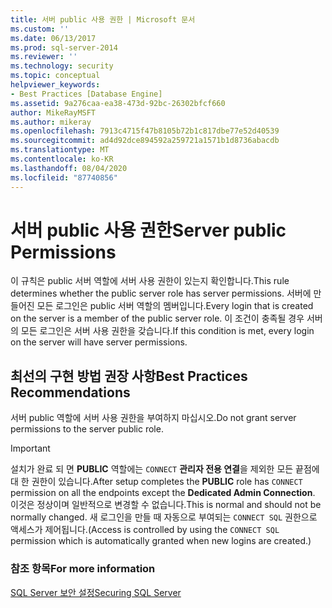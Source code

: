 ```yaml
---
title: 서버 public 사용 권한 | Microsoft 문서
ms.custom: ''
ms.date: 06/13/2017
ms.prod: sql-server-2014
ms.reviewer: ''
ms.technology: security
ms.topic: conceptual
helpviewer_keywords:
- Best Practices [Database Engine]
ms.assetid: 9a276caa-ea38-473d-92bc-26302bfcf660
author: MikeRayMSFT
ms.author: mikeray
ms.openlocfilehash: 7913c4715f47b8105b72b1c817dbe77e52d40539
ms.sourcegitcommit: ad4d92dce894592a259721a1571b1d8736abacdb
ms.translationtype: MT
ms.contentlocale: ko-KR
ms.lasthandoff: 08/04/2020
ms.locfileid: "87740856"
---
```

# <a name="server-public-permissions"></a><span data-ttu-id="61dc3-102">서버 public 사용 권한</span><span class="sxs-lookup"><span data-stu-id="61dc3-102">Server public Permissions</span></span>
  <span data-ttu-id="61dc3-103">이 규칙은 public 서버 역할에 서버 사용 권한이 있는지 확인합니다.</span><span class="sxs-lookup"><span data-stu-id="61dc3-103">This rule determines whether the public server role has server permissions.</span></span> <span data-ttu-id="61dc3-104">서버에 만들어진 모든 로그인은 public 서버 역할의 멤버입니다.</span><span class="sxs-lookup"><span data-stu-id="61dc3-104">Every login that is created on the server is a member of the public server role.</span></span> <span data-ttu-id="61dc3-105">이 조건이 충족될 경우 서버의 모든 로그인은 서버 사용 권한을 갖습니다.</span><span class="sxs-lookup"><span data-stu-id="61dc3-105">If this condition is met, every login on the server will have server permissions.</span></span>  
  
## <a name="best-practices-recommendations"></a><span data-ttu-id="61dc3-106">최선의 구현 방법 권장 사항</span><span class="sxs-lookup"><span data-stu-id="61dc3-106">Best Practices Recommendations</span></span>  
 <span data-ttu-id="61dc3-107">서버 public 역할에 서버 사용 권한을 부여하지 마십시오.</span><span class="sxs-lookup"><span data-stu-id="61dc3-107">Do not grant server permissions to the server public role.</span></span>  
  
> [!IMPORTANT]  
>  <span data-ttu-id="61dc3-108">설치가 완료 되 면 **PUBLIC** 역할에는 `CONNECT` **관리자 전용 연결**을 제외한 모든 끝점에 대 한 권한이 있습니다.</span><span class="sxs-lookup"><span data-stu-id="61dc3-108">After setup completes the **PUBLIC** role has `CONNECT` permission on all the endpoints except the **Dedicated Admin Connection**.</span></span> <span data-ttu-id="61dc3-109">이것은 정상이며 일반적으로 변경할 수 없습니다.</span><span class="sxs-lookup"><span data-stu-id="61dc3-109">This is normal and should not be normally changed.</span></span> <span data-ttu-id="61dc3-110">새 로그인을 만들 때 자동으로 부여되는 `CONNECT SQL` 권한으로 액세스가 제어됩니다.</span><span class="sxs-lookup"><span data-stu-id="61dc3-110">(Access is controlled by using the `CONNECT SQL` permission which is automatically granted when new logins are created.)</span></span>  
  
### <a name="for-more-information"></a><span data-ttu-id="61dc3-111">참조 항목</span><span class="sxs-lookup"><span data-stu-id="61dc3-111">For more information</span></span>  
 [<span data-ttu-id="61dc3-112">SQL Server 보안 설정</span><span class="sxs-lookup"><span data-stu-id="61dc3-112">Securing SQL Server</span></span>](../security/securing-sql-server.md)  
  
  
